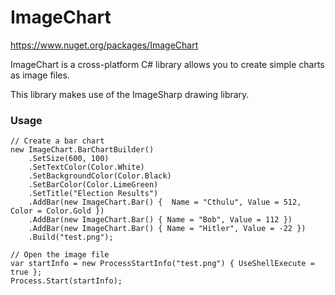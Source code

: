 # ImageChart
https://www.nuget.org/packages/ImageChart

ImageChart is a cross-platform C# library allows you to create simple charts as image files.

This library makes use of the ImageSharp drawing library.

### Usage

```CSharp
// Create a bar chart
new ImageChart.BarChartBuilder()
    .SetSize(600, 100)
    .SetTextColor(Color.White)
    .SetBackgroundColor(Color.Black)
    .SetBarColor(Color.LimeGreen)
    .SetTitle("Election Results")
    .AddBar(new ImageChart.Bar() {  Name = "Cthulu", Value = 512, Color = Color.Gold })
    .AddBar(new ImageChart.Bar() { Name = "Bob", Value = 112 })
    .AddBar(new ImageChart.Bar() { Name = "Hitler", Value = -22 })
    .Build("test.png");

// Open the image file
var startInfo = new ProcessStartInfo("test.png") { UseShellExecute = true };
Process.Start(startInfo);
``` 
